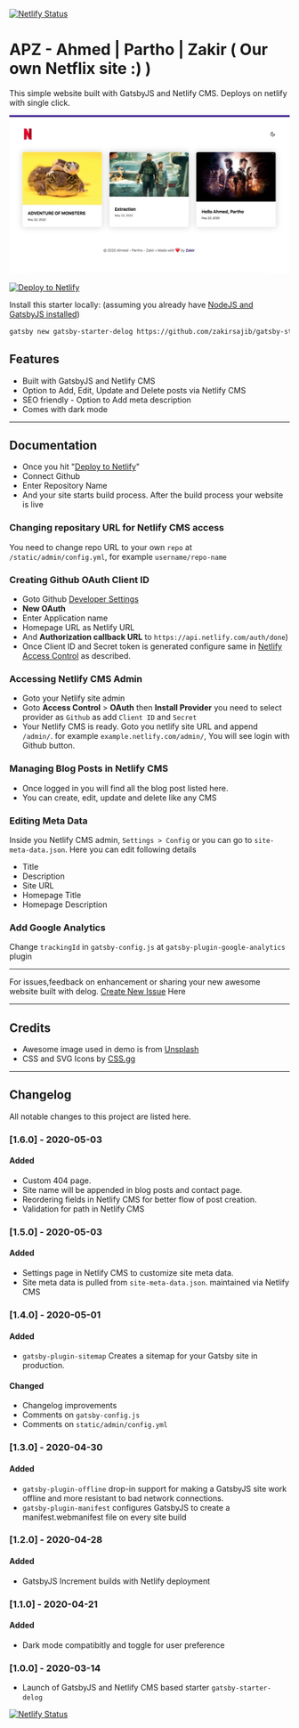 [![Netlify Status](https://api.netlify.com/api/v1/badges/4a01b4d8-c36b-4fdf-a941-49a86b508e5b/deploy-status)](https://app.netlify.com/sites/apz/deploys)

# APZ - Ahmed | Partho | Zakir ( Our own Netflix site :) )
This simple website built with GatsbyJS and Netlify CMS. Deploys on netlify with single click. 

[![APZ - Ahmed | Partho | Zakir](https://github.com/zakirsajib/gatsby-starter-delog/blob/master/assets/apz.jpg)](https://apz.netlify.app/)


[![Deploy to Netlify](https://www.netlify.com/img/deploy/button.svg)](https://app.netlify.com/start/deploy?repository=https://github.com/zakirsajib/gatsby-starter-delog)

Install this starter locally: (assuming you already have [NodeJS and GatsbyJS installed](https://www.gatsbyjs.org/tutorial/part-zero/))
```bash
gatsby new gatsby-starter-delog https://github.com/zakirsajib/gatsby-starter-delog
```


## Features
- Built with GatsbyJS and Netlify CMS
- Option to Add, Edit, Update and Delete posts via Netlify CMS
- SEO friendly - Option to Add meta description 
- Comes with dark mode

---

## Documentation

* Once you hit "[Deploy to Netlify](https://app.netlify.com/start/deploy?repository=https://github.com/zakirsajib/gatsby-starter-delog)"
* Connect Github
* Enter Repository Name
* And your site starts build process. After the build process your website is live

### Changing repositary URL for Netlify CMS access
You need to change repo URL to your own `repo` at `/static/admin/config.yml`, for example `username/repo-name`

### Creating Github OAuth Client ID
* Goto Github [Developer Settings](https://github.com/settings/developers)
* **New OAuth** 
* Enter Application name
* Homepage URL as Netlify URL
* And **Authorization callback URL** to `https://api.netlify.com/auth/done`)
* Once Client ID and Secret token is generated configure same in [Netlify Access Control](#accessing-netlify-cms-admin) as described.

### Accessing Netlify CMS Admin
* Goto your Netlify site admin
* Goto **Access Control** > **OAuth** then **Install Provider** you need to select provider as `Github` as add `Client ID` and `Secret` 
* Your Netlify CMS is ready. Goto you netlify site URL and append `/admin/`. for example `example.netlify.com/admin/`, You will see login with Github button.

### Managing Blog Posts in Netlify CMS
* Once logged in you will find all the blog post listed here.
* You can create, edit, update and delete like any CMS

### Editing Meta Data
Inside you Netlify CMS admin, `Settings > Config` or you can go to `site-meta-data.json`. Here you can edit following details
* Title
* Description
* Site URL
* Homepage Title
* Homepage Description


### Add Google Analytics
Change `trackingId` in `gatsby-config.js` at `gatsby-plugin-google-analytics` plugin

---

For issues,feedback on enhancement or sharing your new awesome website built with delog. [Create New Issue](https://github.com/zakirsajib/gatsby-starter-delog/issues/new) Here

---

## Credits
- Awesome image used in demo is from [Unsplash](https://unsplash.com)
- CSS and SVG Icons by [CSS.gg](https://css.gg)

---

## Changelog
All notable changes to this project are listed here.

### [1.6.0] - 2020-05-03
#### Added
- Custom 404 page.
- Site name will be appended in blog posts and contact page.
- Reordering fields in Netlify CMS for better flow of post creation.
- Validation for path in Netlify CMS

### [1.5.0] - 2020-05-03
#### Added
- Settings page in Netlify CMS to customize site meta data.
- Site meta data is pulled from `site-meta-data.json`. maintained via Netlify CMS

### [1.4.0] - 2020-05-01
#### Added
- `gatsby-plugin-sitemap` Creates a sitemap for your Gatsby site in production.

#### Changed
- Changelog improvements
- Comments on `gatsby-config.js`
- Comments on `static/admin/config.yml`

### [1.3.0] - 2020-04-30
#### Added
- `gatsby-plugin-offline` drop-in support for making a GatsbyJS site work offline and more resistant to bad network connections.
- `gatsby-plugin-manifest` configures GatsbyJS to create a manifest.webmanifest file on every site build

### [1.2.0] - 2020-04-28
#### Added 
- GatsbyJS Increment builds with Netlify deployment

### [1.1.0] - 2020-04-21
#### Added 
- Dark mode compatibitly and toggle for user preference

### [1.0.0] - 2020-03-14
- Launch of GatsbyJS and Netlify CMS based starter `gatsby-starter-delog`

[![Netlify Status](https://api.netlify.com/api/v1/badges/4a01b4d8-c36b-4fdf-a941-49a86b508e5b/deploy-status)](https://app.netlify.com/sites/apz/deploys)
